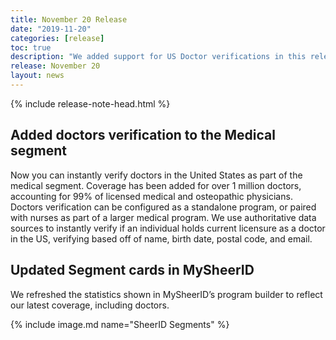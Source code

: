 ```yaml
---
title: November 20 Release
date: "2019-11-20"
categories: [release]
toc: true
description: "We added support for US Doctor verifications in this release."
release: November 20
layout: news
---
```


{% include release-note-head.html %}


## Added doctors verification to the Medical segment

Now you can instantly verify doctors in the United States as part of the medical segment. Coverage has been added for over 1 million doctors, accounting for 99% of licensed medical and osteopathic physicians. Doctors verification can be configured as a standalone program, or paired with nurses as part of a larger medical program. We use authoritative data sources to instantly verify if an individual holds current licensure as a doctor in the US, verifying based off of name, birth date, postal code, and email.

## Updated Segment cards in MySheerID

We refreshed the statistics shown in MySheerID’s program builder to reflect our latest coverage, including doctors.

{% include image.md name="SheerID Segments" %}